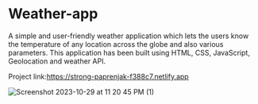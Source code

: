 # Weather-app
A simple and user-friendly weather application which lets the users know the temperature of any location across the globe and also various parameters. This application has been built using HTML, CSS, JavaScript, Geolocation and weather API.

Project link:https://strong-paprenjak-f388c7.netlify.app


![Screenshot 2023-10-29 at 11 20 45 PM (1)](https://github.com/AbhilashUpadhyay/Weather-app/assets/93393330/58820420-1a3e-4b06-a23a-57d70dcaa416)
